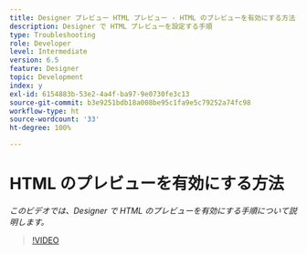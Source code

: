 ```yaml
---
title: Designer プレビュー HTML プレビュー - HTML のブレビューを有効にする方法
description: Designer で HTML プレビューを設定する手順
type: Troubleshooting
role: Developer
level: Intermediate
version: 6.5
feature: Designer
topic: Development
index: y
exl-id: 6154883b-53e2-4a4f-ba97-9e0730fe3c13
source-git-commit: b3e9251bdb18a008be95c1fa9e5c79252a74fc98
workflow-type: ht
source-wordcount: '33'
ht-degree: 100%

---
```



# HTML のプレビューを有効にする方法

*このビデオでは、Designer で HTML のプレビューを有効にする手順について説明します。*

>[!VIDEO](https://video.tv.adobe.com/v/335498?quality=12&learn=on)
